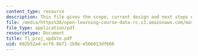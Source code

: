 ```yaml
---
content_type: resource
description: This file gives the scope, current design and next steps of the project.
file: /media/https%3A/open-learning-course-data-rc.s3.amazonaws.com/mas-961-ambient-intelligence-spring-2005/602b52adecf88b711b9ee566013df666_fl_proj_update.pdf
file_type: application/pdf
resourcetype: Document
title: fl_proj_update.pdf
uid: 602b52ad-ecf8-8b71-1b9e-e566013df666
---
```

